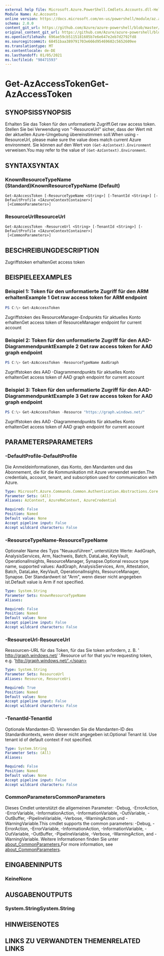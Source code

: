 ```yaml
---
external help file: Microsoft.Azure.PowerShell.Cmdlets.Accounts.dll-Help.xml
Module Name: Az.Accounts
online version: https://docs.microsoft.com/en-us/powershell/module/az.accounts/get-azaccesstoken
schema: 2.0.0
content_git_url: https://github.com/Azure/azure-powershell/blob/master/src/Accounts/Accounts/help/Get-AzAccessToken.md
original_content_git_url: https://github.com/Azure/azure-powershell/blob/master/src/Accounts/Accounts/help/Get-AzAccessToken.md
ms.openlocfilehash: 696ae59cb5115181605b7e6e647e2eb7d2792fd8
ms.sourcegitcommit: 68451baa389791703e666d95469602c5652609ee
ms.translationtype: MT
ms.contentlocale: de-DE
ms.lasthandoff: 01/05/2021
ms.locfileid: "98471593"
---
```

# <span data-ttu-id="70f2d-101">Get-AzAccessToken</span><span class="sxs-lookup"><span data-stu-id="70f2d-101">Get-AzAccessToken</span></span>

## <span data-ttu-id="70f2d-102">SYNOPSIS</span><span class="sxs-lookup"><span data-stu-id="70f2d-102">SYNOPSIS</span></span>
<span data-ttu-id="70f2d-103">Erhalten Sie das Token für den unformatierte Zugriff.</span><span class="sxs-lookup"><span data-stu-id="70f2d-103">Get raw access token.</span></span> <span data-ttu-id="70f2d-104">Stellen Sie bei Verwendung von "-ResourceUrl" sicher, dass der Wert mit der aktuellen Azure-Umgebung übereinstimmen soll.</span><span class="sxs-lookup"><span data-stu-id="70f2d-104">When using -ResourceUrl, please make sure the value does match current Azure environment.</span></span> <span data-ttu-id="70f2d-105">Sie können auf den Wert von `(Get-AzContext).Environment` verweisen.</span><span class="sxs-lookup"><span data-stu-id="70f2d-105">You may refer to the value of `(Get-AzContext).Environment`.</span></span>

## <span data-ttu-id="70f2d-106">SYNTAX</span><span class="sxs-lookup"><span data-stu-id="70f2d-106">SYNTAX</span></span>

### <span data-ttu-id="70f2d-107">KnownResourceTypeName (Standard)</span><span class="sxs-lookup"><span data-stu-id="70f2d-107">KnownResourceTypeName (Default)</span></span>
```
Get-AzAccessToken [-ResourceTypeName <String>] [-TenantId <String>] [-DefaultProfile <IAzureContextContainer>]
 [<CommonParameters>]
```

### <span data-ttu-id="70f2d-108">ResourceUrl</span><span class="sxs-lookup"><span data-stu-id="70f2d-108">ResourceUrl</span></span>
```
Get-AzAccessToken -ResourceUrl <String> [-TenantId <String>] [-DefaultProfile <IAzureContextContainer>]
 [<CommonParameters>]
```

## <span data-ttu-id="70f2d-109">BESCHREIBUNG</span><span class="sxs-lookup"><span data-stu-id="70f2d-109">DESCRIPTION</span></span>
<span data-ttu-id="70f2d-110">Zugriffstoken erhalten</span><span class="sxs-lookup"><span data-stu-id="70f2d-110">Get access token</span></span>

## <span data-ttu-id="70f2d-111">BEISPIELE</span><span class="sxs-lookup"><span data-stu-id="70f2d-111">EXAMPLES</span></span>

### <span data-ttu-id="70f2d-112">Beispiel 1: Token für den unformatierte Zugriff für den ARM erhalten</span><span class="sxs-lookup"><span data-stu-id="70f2d-112">Example 1 Get raw access token for ARM endpoint</span></span>
```powershell
PS C:\> Get-AzAccessToken
```

<span data-ttu-id="70f2d-113">Zugriffstoken des ResourceManager-Endpunkts für aktuelles Konto erhalten</span><span class="sxs-lookup"><span data-stu-id="70f2d-113">Get access token of ResourceManager endpoint for current account</span></span>

### <span data-ttu-id="70f2d-114">Beispiel 2: Token für den unformatierte Zugriff für den AAD-Diagrammendpunkt</span><span class="sxs-lookup"><span data-stu-id="70f2d-114">Example 2 Get raw access token for AAD graph endpoint</span></span>
```powershell
PS C:\> Get-AzAccessToken -ResourceTypeName AadGraph
```

<span data-ttu-id="70f2d-115">Zugriffstoken des AAD -Diagrammendpunkts für aktuelles Konto erhalten</span><span class="sxs-lookup"><span data-stu-id="70f2d-115">Get access token of AAD graph endpoint for current account</span></span>

### <span data-ttu-id="70f2d-116">Beispiel 3: Token für den unformatierte Zugriff für den AAD-Diagrammendpunkt</span><span class="sxs-lookup"><span data-stu-id="70f2d-116">Example 3 Get raw access token for AAD graph endpoint</span></span>
```powershell
PS C:\> Get-AzAccessToken -Resource "https://graph.windows.net/"
```

<span data-ttu-id="70f2d-117">Zugriffstoken des AAD -Diagrammendpunkts für aktuelles Konto erhalten</span><span class="sxs-lookup"><span data-stu-id="70f2d-117">Get access token of AAD graph endpoint for current account</span></span>

## <span data-ttu-id="70f2d-118">PARAMETERS</span><span class="sxs-lookup"><span data-stu-id="70f2d-118">PARAMETERS</span></span>

### <span data-ttu-id="70f2d-119">-DefaultProfile</span><span class="sxs-lookup"><span data-stu-id="70f2d-119">-DefaultProfile</span></span>
<span data-ttu-id="70f2d-120">Die Anmeldeinformationen, das Konto, den Mandanten und das Abonnement, die für die Kommunikation mit Azure verwendet werden.</span><span class="sxs-lookup"><span data-stu-id="70f2d-120">The credentials, account, tenant, and subscription used for communication with Azure.</span></span>

```yaml
Type: Microsoft.Azure.Commands.Common.Authentication.Abstractions.Core.IAzureContextContainer
Parameter Sets: (All)
Aliases: AzContext, AzureRmContext, AzureCredential

Required: False
Position: Named
Default value: None
Accept pipeline input: False
Accept wildcard characters: False
```

### <span data-ttu-id="70f2d-121">-ResourceTypeName</span><span class="sxs-lookup"><span data-stu-id="70f2d-121">-ResourceTypeName</span></span>
<span data-ttu-id="70f2d-122">Optionaler Name des Typs "Neuausführen", unterstützte Werte: AadGraph, AnalysisServices, Arm, Nachweis, Batch, DataLake, KeyVault, OperationalInsights, ResourceManager, Synapse.</span><span class="sxs-lookup"><span data-stu-id="70f2d-122">Optional resouce type name, supported values: AadGraph, AnalysisServices, Arm, Attestation, Batch, DataLake, KeyVault, OperationalInsights, ResourceManager, Synapse.</span></span> <span data-ttu-id="70f2d-123">Der Standardwert ist "Arm", wenn dieser nicht angegeben ist.</span><span class="sxs-lookup"><span data-stu-id="70f2d-123">Default value is Arm if not specified.</span></span>

```yaml
Type: System.String
Parameter Sets: KnownResourceTypeName
Aliases:

Required: False
Position: Named
Default value: None
Accept pipeline input: False
Accept wildcard characters: False
```

### <span data-ttu-id="70f2d-124">-ResourceUrl</span><span class="sxs-lookup"><span data-stu-id="70f2d-124">-ResourceUrl</span></span>
<span data-ttu-id="70f2d-125">Ressourcen-URL für das Token, für das Sie token anfordern, z. B. ' http://graph.windows.net/ '.</span><span class="sxs-lookup"><span data-stu-id="70f2d-125">Resource url for that you're requesting token, e.g. 'http://graph.windows.net/'.</span></span>

```yaml
Type: System.String
Parameter Sets: ResourceUrl
Aliases: Resource, ResourceUri

Required: True
Position: Named
Default value: None
Accept pipeline input: False
Accept wildcard characters: False
```

### <span data-ttu-id="70f2d-126">-TenantId</span><span class="sxs-lookup"><span data-stu-id="70f2d-126">-TenantId</span></span>
<span data-ttu-id="70f2d-127">Optionale Mandanten-ID. Verwenden Sie die Mandanten-ID des Standardkontexts, wenn dieser nicht angegeben ist.</span><span class="sxs-lookup"><span data-stu-id="70f2d-127">Optional Tenant Id. Use tenant id of default context if not specified.</span></span>

```yaml
Type: System.String
Parameter Sets: (All)
Aliases:

Required: False
Position: Named
Default value: None
Accept pipeline input: False
Accept wildcard characters: False
```

### <span data-ttu-id="70f2d-128">CommonParameters</span><span class="sxs-lookup"><span data-stu-id="70f2d-128">CommonParameters</span></span>
<span data-ttu-id="70f2d-129">Dieses Cmdlet unterstützt die allgemeinen Parameter: -Debug, -ErrorAction, -ErrorVariable, -InformationAction, -InformationVariable, -OutVariable, -OutBuffer, -PipelineVariable, -Verbose, -WarningAction und -WarningVariable.</span><span class="sxs-lookup"><span data-stu-id="70f2d-129">This cmdlet supports the common parameters: -Debug, -ErrorAction, -ErrorVariable, -InformationAction, -InformationVariable, -OutVariable, -OutBuffer, -PipelineVariable, -Verbose, -WarningAction, and -WarningVariable.</span></span> <span data-ttu-id="70f2d-130">Weitere Informationen finden Sie unter [about_CommonParameters.](http://go.microsoft.com/fwlink/?LinkID=113216)</span><span class="sxs-lookup"><span data-stu-id="70f2d-130">For more information, see [about_CommonParameters](http://go.microsoft.com/fwlink/?LinkID=113216).</span></span>

## <span data-ttu-id="70f2d-131">EINGABEN</span><span class="sxs-lookup"><span data-stu-id="70f2d-131">INPUTS</span></span>

### <span data-ttu-id="70f2d-132">Keine</span><span class="sxs-lookup"><span data-stu-id="70f2d-132">None</span></span>

## <span data-ttu-id="70f2d-133">AUSGABEN</span><span class="sxs-lookup"><span data-stu-id="70f2d-133">OUTPUTS</span></span>

### <span data-ttu-id="70f2d-134">System.String</span><span class="sxs-lookup"><span data-stu-id="70f2d-134">System.String</span></span>

## <span data-ttu-id="70f2d-135">HINWEISE</span><span class="sxs-lookup"><span data-stu-id="70f2d-135">NOTES</span></span>

## <span data-ttu-id="70f2d-136">LINKS ZU VERWANDTEN THEMEN</span><span class="sxs-lookup"><span data-stu-id="70f2d-136">RELATED LINKS</span></span>
